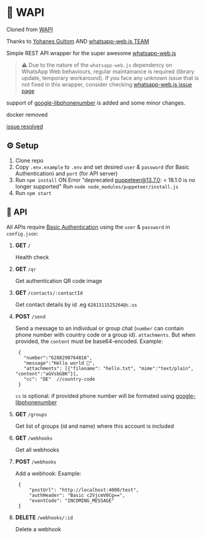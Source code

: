 # 🥗 WAPI

Cloned from [WAPI](https://github.com/yohanesgultom/wapi)

Thanks to [Yohanes Gultom](https://github.com/yohanesgultom) AND [whatsapp-web.js TEAM](https://github.com/pedroslopez/whatsapp-web.js)

Simple REST API wrapper for the super awesome [whatsapp-web.js](https://github.com/pedroslopez/whatsapp-web.js)

> ⚠️ Due to the nature of the `whatsapp-web.js` dependency on WhatsApp Web behaviours, regular maintainance is required (library update, temporary workaround). If you face any unknown issue that is not fixed in this wrapper, consider checking [whatsapp-web.js issue page](https://github.com/pedroslopez/whatsapp-web.js/issues)

support of [google-libphonenumber](https://www.npmjs.com/package/google-libphonenumber) is added and some minor changes.

docker removed

[issue resolved](https://github.com/pedroslopez/whatsapp-web.js/issues/2861)


## ⚙️ Setup

1. Clone repo
2. Copy `.env.example` to `.env` and set desired `user` & `password` (for Basic Authentication) and `port` (for API server)
3. Run `npm install`
	ON Error "deprecated puppeteer@13.7.0: < 18.1.0 is no longer supported"
	Run `node node_modules/puppeteer/install.js`
4. Run `npm start`

## 🍱 API

All APIs require [Basic Authentication](https://en.wikipedia.org/wiki/Basic_access_authentication) using the `user` & `password` in `config.json`:

1. **GET** `/`

    Health check

1. **GET** `/qr`

    Get authentication QR code image

1. **GET** `/contacts/:contactId`

    Get contact details by id .eg `6281311525264@c.us`


1. **POST** `/send`

    Send a message to an individual or group chat (`number` can contain phone number with country code or a group id). `attachments`. But when provided, the `content` must be base64-encoded.
    Example:

        {
          "number":"6288290764816",
          "message":"Hello world 🙏",
          "attachments": [{"filename": "hello.txt", "mime":"text/plain", "content":"aGVsbG8K"}],
		  "cc": "DE"  //country-code 
        }
		
	`cc` is optional. if provided phone number will be formated using [google-libphonenumber](https://www.npmjs.com/package/google-libphonenumber)
	
  
1. **GET** `/groups`

    Get list of groups (id and name) where this account is included

1. **GET** `/webhooks`

    Get all webhooks

1. **POST** `/webhooks`

    Add a webhook:
    Example:

        {
            "postUrl": "http://localhost:4000/test",
            "authHeader": "Basic c2VjcmV0Cg==",
            "eventCode": "INCOMING_MESSAGE"
        }

1. **DELETE** `/webhooks/:id`

    Delete a webhook
